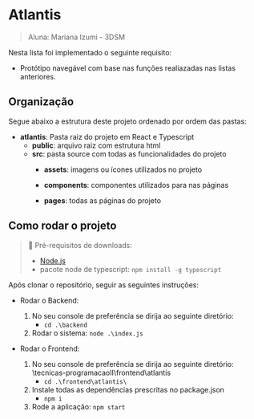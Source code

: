 # Atlantis

> Aluna: Mariana Izumi - 3DSM

Nesta lista foi implementado o seguinte requisito:
- Protótipo navegável com base nas funções realiazadas nas listas anteriores.

## Organização
Segue abaixo a estrutura deste projeto ordenado por ordem das pastas:
- **atlantis**: Pasta raiz do projeto em React e Typescript
    - **public**: arquivo raiz com estrutura html
    - **src**: pasta source com todas as funcionalidades do projeto
        - **assets**: imagens ou ícones utilizados no projeto

        - **components**: componentes utilizados para nas páginas
         
        - **pages**: todas as páginas do projeto


## Como rodar o projeto
> 🚨 Pré-requisitos de downloads:
> - [Node.js]("https://nodejs.org/en/download/package-manager/current")
> - pacote node de typescript: ```npm install -g typescript```

Após clonar o repositório, seguir as seguintes instruções:
- Rodar o Backend:
    1. No seu console de preferência se dirija ao seguinte diretório:
        - ```cd .\backend```
    1. Rodar o sistema: ```node .\index.js```


- Rodar o Frontend:
    1. No seu console de preferência se dirija ao seguinte diretório: \tecnicas-programacaoII\frontend\atlantis
        - ```cd .\frontend\atlantis\```
    1. Instale todas as dependências prescritas no package.json
        - ```npm i```
    1. Rode a aplicação: ```npm start```